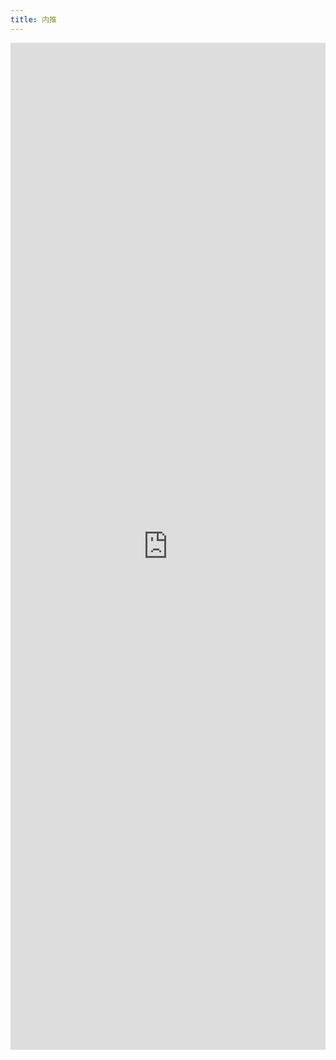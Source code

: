 ```yaml
---
title: 内推
---
```


<div style="overflow:auto;-webkit-overflow-scrolling:touch">
  <embed src="https://docs.google.com/forms/d/e/1FAIpQLSfke6mPjo_V1xk6AoqH35KhPtiqx5wk-hd1iWoDm-J4ITKUag/viewform?embedded=true" style="width:100%;height:1611px">
</div>
